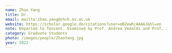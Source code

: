 ```yaml
---
name: Zhao Yang
title: Dr.
email: mailto:zhao.yang@chch.ox.ac.uk
website: https://scholar.google.de/citations?user=mBZewKcAAAAJ&hl=en
note: Departed to Tencent. Examined by Prof. Andrea Vedaldi and Prof. Jiaya Jia
category: Graduate Students
photo: /images/people/ZhaoYang.jpg
year: 2022
---
```

